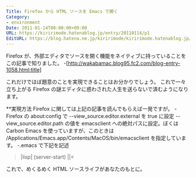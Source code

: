 ```yaml
---
Title: Firefox から HTML ソースを Emacs で開く
Category:
- environment
Date: 2011-01-14T00:00:00+09:00
URL: https://kiririmode.hatenablog.jp/entry/20110114/p1
EditURL: https://blog.hatena.ne.jp/kiririmode/kiririmode.hatenablog.jp/atom/entry/8454420450078211247
---
```



Firefox が、外部エディタでソースを開く機能をネイティブに持っていることをこの記事で知りました。
-[http://wakabamac.blog95.fc2.com/blog-entry-1058.html:title]

これだけでほぼ題意のことを実現できることはお分かりでしょう。 これで一々立ち上がる Firefox の謎エディタに惑わされた人生を送らないで済むようになります。

**実現方法
Firefox に関しては上記の記事を読んでもらえば一発ですが。
-Firefox の about:config で
--view_source.editor.external を true に設定
--view_source.editor.path の値を emacsclient への絶対パスに設定。ぼくは Carbon Emacs を使っていますが、このときは /Applications/Emacs.app/Contents/MacOS/bin/emacsclient を指定しています。
-.emacs で下記を記述
>|lisp|
(server-start)
||<

これで、めくるめく HTML ソースライフがあなたのもとに。
